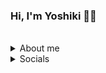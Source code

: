 ### Hi, I'm Yoshiki 👋🏼

<br>

<details>
  <summary>About me</summary>
  <ul>
    <li>I'm a fullstack web application engineer with 3 years of professional work experience using Ruby on Rails, from versions 4.2 ~ 6. </li>
    <li>All of my past work experiences has been with startups, big and small. </li>
    <li>I currently live in Taipei, Taiwan with my wife and 2 cats 👰🏻‍♀️ 🐈 🐈 </li>
  </ul>
</details>
<details>
  <summary>Socials</summary>
  
  * [Email](yoshiki.j.bell@gmail.com)
  * [LinkedIn](https://www.linkedin.com/in/yoshiki-bell/)
  
</details>
